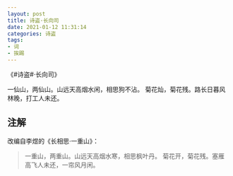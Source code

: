 ```yaml
---
layout: post
title: 诗盗·长向司
date: 2021-01-12 11:31:14
categories: 诗盗
tags:
- 词
- 挨踢
---
```

《#诗盗#·长向司》

一仙山，两仙山。山远天高烟水闲，相思狗不沾。
菊花灿，菊花残。路长日暮风林晚，打工人未还。

## 注解

改编自李煜的《长相思·一重山》：

> 一重山，两重山。山远天高烟水寒，相思枫叶丹。
> 菊花开，菊花残。塞雁高飞人未还，一帘风月闲。